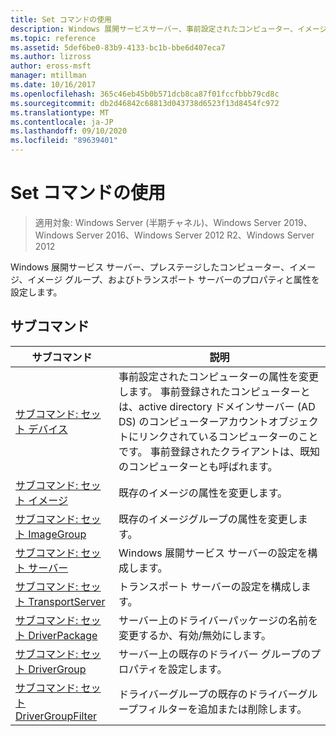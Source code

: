 ```yaml
---
title: Set コマンドの使用
description: Windows 展開サービスサーバー、事前設定されたコンピューター、イメージ、イメージグループ、およびトランスポートサーバーのプロパティと属性を設定する「set」の参照記事。
ms.topic: reference
ms.assetid: 5def6be0-83b9-4133-bc1b-bbe6d407eca7
ms.author: lizross
author: eross-msft
manager: mtillman
ms.date: 10/16/2017
ms.openlocfilehash: 365c46eb45b0b571dcb8ca87f01fccfbbb79cd8c
ms.sourcegitcommit: db2d46842c68813d043738d6523f13d8454fc972
ms.translationtype: MT
ms.contentlocale: ja-JP
ms.lasthandoff: 09/10/2020
ms.locfileid: "89639401"
---
```

# <a name="using-the-set-command"></a>Set コマンドの使用

> 適用対象: Windows Server (半期チャネル)、Windows Server 2019、Windows Server 2016、Windows Server 2012 R2、Windows Server 2012

Windows 展開サービス サーバー、プレステージしたコンピューター、イメージ、イメージ グループ、およびトランスポート サーバーのプロパティと属性を設定します。

## <a name="subcommands"></a>サブコマンド
|サブコマンド|説明|
|-------|--------|
|[サブコマンド: セット デバイス](subcommand-set-device.md)|事前設定されたコンピューターの属性を変更します。 事前登録されたコンピューターとは、active directory ドメインサーバー (AD DS) のコンピューターアカウントオブジェクトにリンクされているコンピューターのことです。 事前登録されたクライアントは、既知のコンピューターとも呼ばれます。|
|[サブコマンド: セット イメージ](subcommand-set-image.md)|既存のイメージの属性を変更します。|
|[サブコマンド: セット ImageGroup](subcommand-set-imagegroup.md)|既存のイメージグループの属性を変更します。|
|[サブコマンド: セット サーバー](subcommand-set-server.md)|Windows 展開サービス サーバーの設定を構成します。|
|[サブコマンド: セット TransportServer](subcommand-set-transportserver.md)|トランスポート サーバーの設定を構成します。|
|[サブコマンド: セット DriverPackage](subcommand-set-driverpackage.md)|サーバー上のドライバーパッケージの名前を変更するか、有効/無効にします。|
|[サブコマンド: セット DriverGroup](subcommand-set-drivergroup.md)|サーバー上の既存のドライバー グループのプロパティを設定します。|
|[サブコマンド: セット DriverGroupFilter](subcommand-set-drivergroupfilter.md)|ドライバーグループの既存のドライバーグループフィルターを追加または削除します。|
